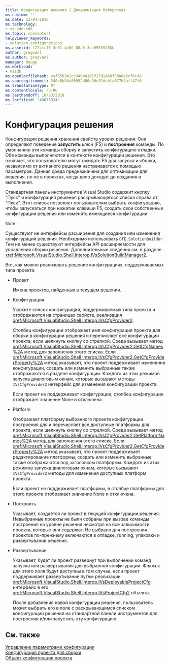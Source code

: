 ```yaml
---
title: Конфигурация решения | Документация Майкрософт
ms.custom: ''
ms.date: 11/04/2016
ms.technology:
- vs-ide-sdk
ms.topic: conceptual
helpviewer_keywords:
- solution configurations
ms.assetid: f22cfc75-3e31-4e0d-88a9-3ca99539203b
author: gregvanl
ms.author: gregvanl
manager: douge
ms.workload:
- vssdk
ms.openlocfilehash: caf55b341cc34bb4101f27d2468f0da8e5cf6c96
ms.sourcegitcommit: 240c8b34e80952d00e90c52dcb1a077b9aff47f6
ms.translationtype: MT
ms.contentlocale: ru-RU
ms.lasthandoff: 10/23/2018
ms.locfileid: "49875324"
---
```

# <a name="solution-configuration"></a>Конфигурация решения
Конфигурации решения хранения свойств уровня решения. Они определяют поведение **запустить** ключ (F5) и **построения** команды. По умолчанию эти команды сборку и запустить конфигурацию отладки. Обе команды выполняются в контексте конфигурации решения. Это означает, что пользователю могут ожидать F5 для запуска и сборки, независимо от активного решения настраивается с помощью параметров. Данная среда предназначена для оптимизации для решения, но не в проектах, когда дело доходит до создания и выполнения.  
  
 Стандартная панель инструментов Visual Studio содержит кнопку "Пуск" и конфигурация решения раскрывающегося списка справа от "Пуск". Этот список позволяет пользователям выбрать конфигурацию, чтобы запускаться при нажатии клавиши F5, создать свои собственные конфигурации решения или изменять имеющиеся конфигурации.  
  
> [!NOTE]
>  Существуют не интерфейсы расширения для создания или изменения конфигураций решения. Необходимо использовать `DTE.SolutionBuilder`. Тем не менее существуют интерфейсы API расширяемости для управления сборки решения. Дополнительные сведения см. в разделе <xref:Microsoft.VisualStudio.Shell.Interop.IVsSolutionBuildManager2>.  
  
 Вот, как можно реализовать решение конфигурациях, поддерживаемых типа проекта:  
  
- Проект  
  
   Имена проектов, найденных в текущем решении.  
  
- Конфигурация  
  
   Укажите список конфигураций, поддерживаемых типа проекта и отображаются на страницах свойств, реализация <xref:Microsoft.VisualStudio.Shell.Interop.IVsCfgProvider2>.  
  
   Столбец конфигурации отображает имя конфигурации проекта для сборки в конфигурации решения и перечисляет все конфигурации проекта, если щелкнуть кнопку со стрелкой. Среда вызывает метод <xref:Microsoft.VisualStudio.Shell.Interop.IVsCfgProvider2.GetCfgNames%2A> метод для заполнения этого списка. Если <xref:Microsoft.VisualStudio.Shell.Interop.IVsCfgProvider2.GetCfgProviderProperty%2A> метод указывает, что проект поддерживает изменения конфигурации, создать или изменить выбранные также отображаются в разделе конфигурации. Каждого из этих режимов запуска диалоговым окнам, которые вызывают методы `IVsCfgProvider2` интерфейс для изменения конфигурации проекта.  
  
   Если проект не поддерживает конфигурации, столбец конфигурации отображает значение None и отключена.  
  
- Platform  
  
   Отображает платформу выбранного проекта конфигурации построения для и перечисляет все доступные платформы для проекта, если щелкнуть кнопку со стрелкой. Среда вызывает метод <xref:Microsoft.VisualStudio.Shell.Interop.IVsCfgProvider2.GetPlatformNames%2A> метод для заполнения этого списка. Если <xref:Microsoft.VisualStudio.Shell.Interop.IVsCfgProvider2.GetCfgProviderProperty%2A> метод указывает, что проект поддерживает редактирование платформы, создать или изменить выбранные также отображаются под заголовком платформы. Каждого из этих режимов запуска диалоговым окнам, которые вызывают `IVsCfgProvider2` методы для изменения доступных платформ проекта.  
  
   Если проект не поддерживает платформы, в столбце платформы для этого проекта отображает значение None и отключена.  
  
- Построить  
  
   Указывает, создается ли проект в текущей конфигурации решения. Невыбранные проекты не были собраны при вызове команды построения на уровне решения несмотря на все зависимости проекта, которые они содержат. Не выбрано для построения проектов по-прежнему включаются в отладке, running, упаковки и развертывания решения.  
  
- Развертывание  
  
   Указывает, будет ли проект развернут при выполнении команд запуска или развертывания для выбранной конфигурации. Флажок для этого поля будут доступны в том случае, если проект поддерживает развертывание путем реализации <xref:Microsoft.VisualStudio.Shell.Interop.IVsDeployableProjectCfg> интерфейс в его <xref:Microsoft.VisualStudio.Shell.Interop.IVsProjectCfg2> объекта.  
  
  После добавления новой конфигурации решения, пользователь может выбрать его в поле с раскрывающимся списком конфигурации решения на стандартной панели инструментов для построения и/или запустить эту конфигурацию.  
  
## <a name="see-also"></a>См. также  
 [Управление параметрами конфигурации](../../extensibility/internals/managing-configuration-options.md)   
 [Конфигурация проекта для сборки](../../extensibility/internals/project-configuration-for-building.md)   
 [Объект конфигурации проекта](../../extensibility/internals/project-configuration-object.md)